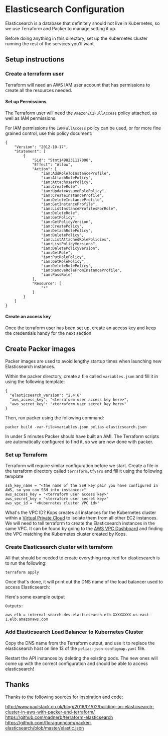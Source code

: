 # Elasticsearch Configuration

Elasticsearch is a database that definitely should not live in Kubernetes, so we use Terraform and Packer to manage setting it up.

Before doing anything in this directory, set up the Kubernetes cluster running the rest of the services you'll want.

## Setup instructions

### Create a terraform user

Terraform will need an AWS IAM user account that has permissions to create all the resources needed.

#### Set up Permissions

The Terraform user will need the `AmazonEC2FullAccess` policy attached, as well as IAM permissions.

For IAM permissions the `IAMFullAccess` policy can be used, or for more fine grained control, use this policy document:
```
{
    "Version": "2012-10-17",
    "Statement": [
        {
            "Sid": "Stmt1498231117000",
            "Effect": "Allow",
            "Action": [
                "iam:AddRoleToInstanceProfile",
                "iam:AttachRolePolicy",
                "iam:AttachUserPolicy",
                "iam:CreateRole",
                "iam:UpdateAssumeRolePolicy",
                "iam:CreateInstanceProfile",
                "iam:DeleteInstanceProfile",
                "iam:GetInstanceProfile",
                "iam:ListInstanceProfilesForRole",
                "iam:DeleteRole",
                "iam:GetPolicy",
                "iam:GetPolicyVersion",
                "iam:CreatePolicy",
                "iam:DetachRolePolicy",
                "iam:DeletePolicy",
                "iam:ListAttachedRolePolicies",
                "iam:ListPolicyVersions",
                "iam:DeletePolicyVersion",
                "iam:GetRole",
                "iam:PutRolePolicy",
                "iam:GetRolePolicy",
                "iam:DeleteRolePolicy",
                "iam:RemoveRoleFromInstanceProfile",
                "iam:PassRole"
            ],
            "Resource": [
                "*"
            ]
        }
    ]
}
```

#### Create an access key

Once the terraform user has been set up, create an access key and keep the credentials handy for the next section

## Create Packer images

Packer images are used to avoid lengthy startup times when launching new Elasticsearch instances.

Within the packer directory, create a file called `variables.json` and fill it in using the following template:

```
{
  "elasticsearch_version": "2.4.6"
  "aws_access_key": "<terraform user access key here>",
  "aws_secret_key": "<terraform user secret key here>"
}
```

Then, run packer using the following command:
```
packer build -var-file=variables.json pelias-elasticsearch.json
```

In under 5 minutes Packer should have built an AMI. The Terraform scripts are automatically configured to find it, so we are now done with packer.

### Set up Terraform

Terraform will require similar configuration before we start. Create a file in the terraform directory called `terraform.tfvars` and fill it using the following template

```
ssh_key_name = "<the name of the SSH key pair you have configured in AWS, so you can SSH into instances>"
aws_access_key = "<terraform user access key>"
aws_secret_key = "<terraform user secret key>"
aws_vpc_id = "<Kubernetes cluster VPC id>"
```

What's the VPC ID? Kops creates all instances for the Kubernetes cluster within a [Virtual Private Cloud](http://docs.aws.amazon.com/AmazonVPC/latest/UserGuide/VPC_Subnets.html) to isolate them from all other EC2 instances. We will need to tell terraform to create the Elasticsearch instances in the same VPC. It can be found by going to the [AWS VPC Dashboard](https://console.aws.amazon.com/vpc/home) and finding the VPC matching the Kubernetes cluster created by Kops.

### Create Elasticsearch cluster with terraform

All that should be needed to create everything required for elasticsearch is to run the following:

```
terraform apply
```

Once that's done, it will print out the DNS name of the load balancer used to access Elasticsearch:

Here's some example output
```
Outputs:

aws_elb = internal-search-dev-elasticsearch-elb-XXXXXXXX.us-east-1.elb.amazonaws.com
```


### Add Elasticsearch Load Balancer to Kubernetes Cluster

Copy the DNS name from the Terraform output, and use it to replace the elasticsearch host on line 13 of the `pelias-json-configmap.yaml` file.

Restart the API instances by deleting the existing pods. The new ones will come up with the correct configuration and should be able to access elasticsearch!

## Thanks

Thanks to the following sources for inspiration and code:

http://www.paulstack.co.uk/blog/2016/01/02/building-an-elasticsearch-cluster-in-aws-with-packer-and-terraform/
https://github.com/nadnerb/terraform-elasticsearch
https://github.com/floragunncom/packer-elasticsearch/blob/master/elastic.json
